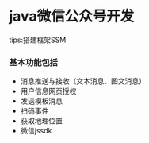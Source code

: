 # java微信公众号开发
tips:搭建框架SSM
### 基本功能包括
  * 消息推送与接收（文本消息、图文消息）
  * 用户信息网页授权
  * 发送模板消息
  * 扫码事件
  * 获取地理位置
  * 微信jssdk

